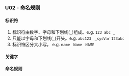 ### U02 - 命名规则

#### 标识符
1. 标识符由数字、字母和下划线(`_`)组成。e.g. `123 abc _`
2. 只能以字母和下划线(`_`)开头。e.g. `abc123` ` _sysVar` `123abc`
3. 标识符区分大小写。 e.g. `name` ` Name` ` NAME`


#### 关键字

#### 命名规则
